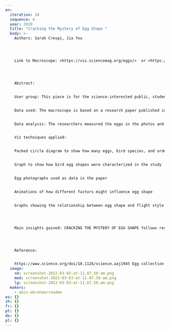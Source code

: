 ```yaml
---
en:
  iteration: 18
  sequence: 4
  year: 2020
  title: "Cracking the Mystery of Egg Shape "
  body: >-
    Authors: Sarah Crespi, Jia You




    Link to Macroscope: <https://vis.sciencemag.org/eggs/>  or <https://visdev.sciencemag.org/eggs/>  




    Abstract:


    User group: This piece is for the science-interested public, students, and educators


    Data used: The macroscope is based on a research paper published in Science. The paper uses digitized photographs of eggs from 1400 bird species to show what factors are important in determining the shape of bird eggs. https://www.science.org/doi/10.1126/science.aaj1945


    Data analysis: The researchers measured the eggs in the photos and used different approaches to determine how different egg shapes are formed in a bird and also which egg shapes correlate with other characteristics of a bird species, such as wing type.


    Viz techniques applied: 


    Packed circle diagram to show how many eggs, bird species, and orders were included in the data 


    Graph to show how bird egg shapes were characterized in the study


    Egg photographs used as data in the paper


    Animations of how different factors might influence egg shape  


    Graphs showing the relationship between egg shape and flight style 




    Main insights gained: CRACKING THE MYSTERY OF EGG SHAPE follows researchers’ efforts to solve a long-standing mystery in biology: Why are eggs shaped differently from species to species? The work visualizes results from the analysis of a data set of 1400 species’ eggs, cataloged in a repository of egg photographs collected over the course of 100 years. The site exposes viewers to the diversity of birds, egg shapes, and the mechanisms by which eggs are formed. It also demonstrates how science can use data from historical sources in new ways. 




    Reference:


    https://www.science.org/doi/10.1126/science.aaj1945 Egg collection at Museum of Vertebrate Zoology https://mvz.berkeley.edu/mvzegg/
  image:
    sm: screenshot-2022-03-03-at-11.07.50-am.png
    med: screenshot-2022-03-03-at-11.07.50-am.png
    lg: screenshot-2022-03-03-at-11.07.50-am.png
  makers:
    - abin-abraham/readme
es: {}
zh: {}
fr: {}
pt: {}
de: {}
pl: {}
---
```

